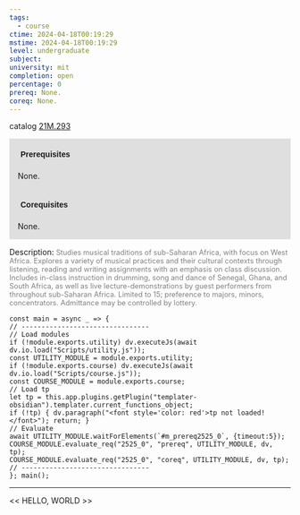 ```yaml
---
tags:
  - course
ctime: 2024-04-18T00:19:29
mstime: 2024-04-18T00:19:29
level: undergraduate
subject: 
university: mit
completion: open
percentage: 0
prereq: None.
coreq: None.
---
```


catalog [21M.293](http://student.mit.edu/catalog/m21Ma.html#21M.293)

<span style="display: block; padding: 15px; background-color: rgb(100, 100, 100, 0.2);"><font id="m_prereq2525_0" style="display: block; font-family: Arial, sans-serif; font-weight: bold; padding: 5px">Prerequisites</font><br><span id="prereq2525_0">None.</span></span>
<span style="display: block; padding: 15px; background-color: rgb(100, 100, 100, 0.2);"><font id="m_coreq2525_0" style="display: block; font-family: Arial, sans-serif; font-weight: bold; padding: 5px">Corequisites</font><br><span id="coreq2525_0">None.</span></span>

<font style="">Description:</font>
<font style="color: grey; font-size: 0.8rem;">Studies musical traditions of sub-Saharan Africa, with focus on West Africa.  Explores a variety of musical practices and their cultural contexts through listening, reading and writing assignments with an emphasis on class discussion.  Includes in-class instruction in drumming, song and dance of Senegal, Ghana, and South Africa, as well as live lecture-demonstrations by guest performers from throughout sub-Saharan Africa. Limited to 15; preference to majors, minors, concentrators. Admittance may be controlled by lottery.</font>

```dataviewjs
const main = async _ => {
// --------------------------------
// Load modules
if (!module.exports.utility) dv.executeJs(await dv.io.load("Scripts/utility.js"));
const UTILITY_MODULE = module.exports.utility;
if (!module.exports.course) dv.executeJs(await dv.io.load("Scripts/course.js"));
const COURSE_MODULE = module.exports.course;
// Load tp
let tp = this.app.plugins.getPlugin("templater-obsidian").templater.current_functions_object;
if (!tp) { dv.paragraph("<font style='color: red'>tp not loaded!</font>"); return; }
// Evaluate
await UTILITY_MODULE.waitForElements(`#m_prereq2525_0`, {timeout:5});
COURSE_MODULE.evaluate_req("2525_0", "prereq", UTILITY_MODULE, dv, tp);
COURSE_MODULE.evaluate_req("2525_0", "coreq", UTILITY_MODULE, dv, tp);
// --------------------------------
}; main();
```

---

<< HELLO, WORLD >>
